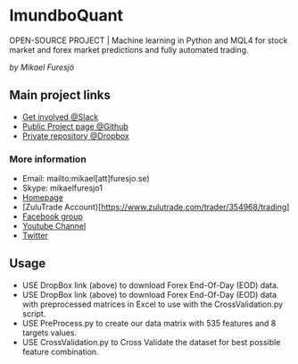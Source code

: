 # ImundboQuant

OPEN-SOURCE PROJECT | Machine learning in Python and MQL4 for stock market and forex market predictions and fully automated trading.

*by Mikael Furesjö*

## Main project links
- [Get involved @Slack](https://imundboquant.slack.com)
- [Public Project page @Github](https://github.com/MikaelFuresjo/ImundboQuant)
- [Private repository @Dropbox](https://www.dropbox.com/sh/qemina178goedax/AABa0C0JmJpG4hIG8jLaaYaua?dl=0)

### More information
- Email: mailto:mikael[att]furesjo.se)
- Skype: mikaelfuresjo1
- [Homepage](http://www.beststrategies4trading.com/)
- [ZuluTrade Account)[https://www.zulutrade.com/trader/354968/trading]
- [Facebook group](https://www.facebook.com/groups/Borsrobotar/)
- [Youtube Channel](https://www.youtube.com/user/FuresjoFinancialTrad/videos)
- [Twitter](https://twitter.com/Mikael_Furesjo)


## Usage
- USE DropBox link (above) to download Forex End-Of-Day (EOD) data.
- USE DropBox link (above) to download Forex End-Of-Day (EOD) data with preprocessed matrices in Excel to use with the CrossValidation.py script.
- USE PreProcess.py to create our data matrix with 535 features and 8 targets values.
- USE CrossValidation.py to Cross Validate the dataset for best possible feature combination.
